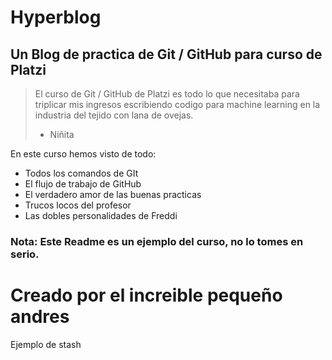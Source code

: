# Hyperblog
## Un Blog de practica de Git / GitHub para curso de Platzi

> El curso de Git / GitHub de Platzi es todo lo que necesitaba para triplicar mis ingresos escribiendo codigo para machine learning en la industria del tejido con lana de ovejas.
> - Niñita

En este curso hemos visto de todo:
* Todos los comandos de GIt 
* El flujo de trabajo de GitHub
* El verdadero amor de las buenas practicas
* Trucos locos del profesor
* Las dobles personalidades de Freddi


### Nota: Este Readme es un ejemplo del curso, no lo tomes en serio.

# Creado por el increible pequeño andres

Ejemplo de stash 


